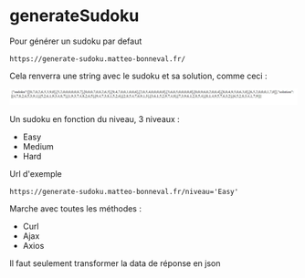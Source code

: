 # generateSudoku

Pour générer un sudoku par defaut 
```
https://generate-sudoku.matteo-bonneval.fr/
``` 

Cela renverra une string avec le sudoku et sa solution, comme ceci :

![Image de la page index](/public/images/exemple.jpg "Page home de l'application")

Un sudoku en fonction du niveau, 3 niveaux :

 - Easy
 - Medium
 - Hard

Url d'exemple 
```
https://generate-sudoku.matteo-bonneval.fr/niveau='Easy'
```

Marche avec toutes les méthodes : 

 - Curl
 - Ajax
 - Axios

Il faut seulement transformer la data de réponse en json 

